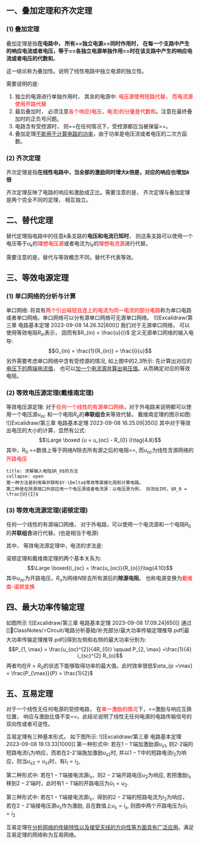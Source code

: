 ## 一、叠加定理和齐次定理
### (1) 叠加定理
叠加定理是指**在电路中， 所有==独立电源==同时作用时， 在每一个支路中产生的响应电流或者电压，等于==各独立电源单独作用==时在该支路中产生的响应电流或者电压的代数和**。

这一结论称为叠加性。说明了线性电路中独立电源的独立性。

需要说明的是: 
1. 独立的电源进行单独作用时， 其余的电源中: <mark style="background: transparent; color: red">电压源使用短路代替， 而电流源使用开路代替</mark> 
2. 最后叠加时， 必须注意<mark style="background: transparent; color: red">各个响应(电压，电流)的分量是代数和</mark>。注意在最终叠加时的正负号问题。
3. 电路含有受控源时， 则==在任何情况下，受控源都应当被保留==。
4. 叠加定理<u>不能用于计算电路的功率</u>，由于功率是电压流或者电压的二次方函数。
### (2) 齐次定理
齐次定理是指**在线性电路中，当全部的激励同时增大$k$倍是，对应的响应也增加$k$倍**

齐次定理反映了电路的响应和激励成正比。需要注意的是， 齐次定理与叠加定理是两个完全不同的定理， 相互独立。

## 二、替代定理
替代定理指电路中的任意$k$条支路的**电压和电流已知时**， 则这条支路可以使用一个电压等于$u_k$的<mark style="background: transparent; color: red">理想电压源</mark>或者电流为$i_k$的<mark style="background: transparent; color: red">理想电流源</mark>进行代替。

需要注意的是，替代与等效概念不同。替代不代表等效。

## 三、等效电源定理
### (1) 单口网络的分析与计算 
单口网络: 将具有<mark style="background: transparent; color: red">两个引出端钮且连上的电流为同一电流的部分电路</mark>称为单口电路或者单口网络。单口网络可以分有源单口网络可无源单口网络。
![[Excalidraw/第三章 电路基本定理 2023-09-08 14.26.32|800]]
我们对于无源单口网络， 可以使用等效电阻$R_{in}$表示， 因而有$R_{in} = \frac{u}{i}$
定义无源单口网络的输入电导: 
$$G_{in} = \frac{1}{R_{in}} = \frac{i}{u}$$
另外需要考虑单口网络中含有受控源的情况, 如上图中的2,3所示: 先计算出对应的<u>电压下的两端电流值</u>， 也可以<u>加一个电流源并算出电压值</u>。从而确定对应的等效电阻。
### (2) 等效电压源定理(戴维南定理)
等效电压源定理: 对于<mark style="background: transparent; color: red">任何一个线性的有源单口网络</mark>，对于外电路来说明都可以使用一个电压源$u_{oc}$ 和一个电阻$R_{o}$的**串联组合**来等效代替。
戴维南定理的图示如图:
![[Excalidraw/第三章 电路基本定理 2023-09-08 16.25.09|350]]
其中对于等效出电压的大小的计算，显然有公式:
$$\Large \boxed {u = u_{oc} - R_{0} i}\tag{4.8}$$
其中，$R_0$ ==数值上等于网络$N$除去所有源之后的电阻==, 而$u_{oc}$为线性含源网络的<mark style="background: transparent; color: red">开路电压</mark>

`````ad-note
title: 求解输入电阻$R_0$的方法
collapse: open
第一种方法是利用串并联和$Y-\Delta$等效等直接化简和计算电路。
第二种是在除源端口外部应用一个电压源或者电流源：以电压源为例， 则测出I时，$R_0 = \frac{U}{I}$
`````

### (3) 等效电流源定理(诺顿定理)
任何一个线性的有源端口网络， 对于外电路，可以使用一个电流源和一个电阻$R_0$的**并联组合**进行代替。(也是相当于电源)

其中， 等效电流源定理中，电流的求法是:


诺顿定理和戴维南定理的两个基本关系为:
$$\Large \boxed{i_{sc} = \frac{u_{oc}}{R_{o}}}\tag{4.10}$$
其中$u_{oc}$为开路电压，$R_o$为网络$N$除去所有源后的**除源电阻**。
也称电源变换为<mark style="background: transparent; color: red">戴维南-诺顿变换</mark>

## 四、最大功率传输定理 
如图所示
![[Excalidraw/第三章 电路基本定理 2023-09-08 17.09.24|650]]
通过[[📘ClassNotes/⚡Circuit/电路分析基础/补充部分/最大功率传输定理推导.pdf|最大功率传输定理推导.pdf]]得到左侧和右侧的最大功率分别为:
$$P_{1, \max} = \frac{u_{oc}^{2}}{4R_{0}} \qquad P_{2, \max} =\frac{1}{4} i_{sc}^{2} R_{o}$$
两者均在$R = R_0$的状态下能够取得功率的最大值。此时效率很低$\eta_{p  =\max} = \frac{P_{\max}}{P} = \frac{1}{2}$

## 五、互易定理
对于一个线性无任何电源的受控电路， 在<mark style="background: transparent; color: red">单一激励的情况</mark>下，==激励与响应互换位置， 响应与激励比值不变==。此结论说明了线性无任何电源的电路传输信号的双向性或者可逆性。

互易定理有三种基本形式， 如下图所示:
![[Excalidraw/第三章 电路基本定理 2023-09-08 19.13.33|1000]]
第一种形式中: 若在$1-1'$端加激励源$u_{s1}$, 则2-2端的短路电流$\hat{i}_1$为响应，而若在2-2'端施加激励$u_{s2}$时, 并以$1-1'$中的短路电流$i_2$为响应，则当$u_{s2} = u_{s1}$时，有$\hat{i}_1 = i_2$, 

第二种形式中: 若在$1-1’$端接电流源$i_s$，则$2-2'$端开路电压$u_2$为响应, 若把激励$i_s$移到$2-2’$端时，此时有$1- 1'$端的开路电压为$\hat{u}_1 = u_2$. 

第三种形式中: 若在$1-1'$端接电流源$i_s$，得到的$2-2'$端的短路电流为$i_2$为响应， 若在$2-2'$端接电压源$u_s$作为激励, 且在数值上$u_s = i_s$, 则图中两个开路电压为$\hat{u}_1 = i_2$

互易定理在<u>分析网络的传输特性以及接受天线的方向性等方面具有广泛应用</u>。满足互易定理的网络称为互易网络。

